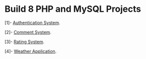 # Build 8 PHP and MySQL Projects

[1]- [Authentication System](https://github.com/ZeinaZayed4/PHP-MySQL/tree/main/auth-sys).

[2]- [Comment System](https://github.com/ZeinaZayed4/PHP-MySQL/tree/main/comment-sys).

[3]- [Rating System](https://github.com/ZeinaZayed4/PHP-MySQL/tree/main/rating-sys).

[4]- [Weather Application](https://github.com/ZeinaZayed4/PHP-MySQL/tree/main/weather-app).
